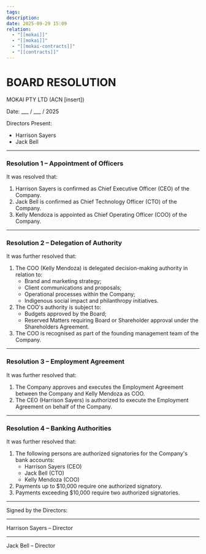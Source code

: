 ```yaml
---
tags:
description:
date: 2025-09-29 15:09
relation:
  - "[[mokai]]"
  - "[[mokai]]"
  - "[[mokai-contracts]]"
  - "[[contracts]]"
---
```

# BOARD RESOLUTION

MOKAI PTY LTD (ACN [insert])

Date: ___ / ___ / 2025

Directors Present:

- Harrison Sayers
- Jack Bell

---

### Resolution 1 – Appointment of Officers

It was resolved that:

1. Harrison Sayers is confirmed as Chief Executive Officer (CEO) of the Company.
2. Jack Bell is confirmed as Chief Technology Officer (CTO) of the Company.
3. Kelly Mendoza is appointed as Chief Operating Officer (COO) of the Company.

---

### Resolution 2 – Delegation of Authority

It was further resolved that:

1. The COO (Kelly Mendoza) is delegated decision-making authority in relation to:
    - Brand and marketing strategy;
    - Client communications and proposals;
    - Operational processes within the Company;
    - Indigenous social impact and philanthropy initiatives.
2. The COO's authority is subject to:
    - Budgets approved by the Board;
    - Reserved Matters requiring Board or Shareholder approval under the Shareholders Agreement.
3. The COO is recognised as part of the founding management team of the Company.

---

### Resolution 3 – Employment Agreement

It was further resolved that:

1. The Company approves and executes the Employment Agreement between the Company and Kelly Mendoza as COO.
2. The CEO (Harrison Sayers) is authorized to execute the Employment Agreement on behalf of the Company.

---

### Resolution 4 – Banking Authorities

It was further resolved that:

1. The following persons are authorized signatories for the Company's bank accounts:
    - Harrison Sayers (CEO)
    - Jack Bell (CTO)
    - Kelly Mendoza (COO)
2. Payments up to $10,000 require one authorized signatory.
3. Payments exceeding $10,000 require two authorized signatories.

---

Signed by the Directors:

____________________________
Harrison Sayers – Director

____________________________
Jack Bell – Director
